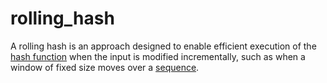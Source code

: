 # rolling_hash

A rolling hash is an approach designed to enable efficient execution of the [hash function](mathematics/hash_function) when the input is modified incrementally, such as when a window of fixed size moves over a [sequence](mathematics/sequence).
